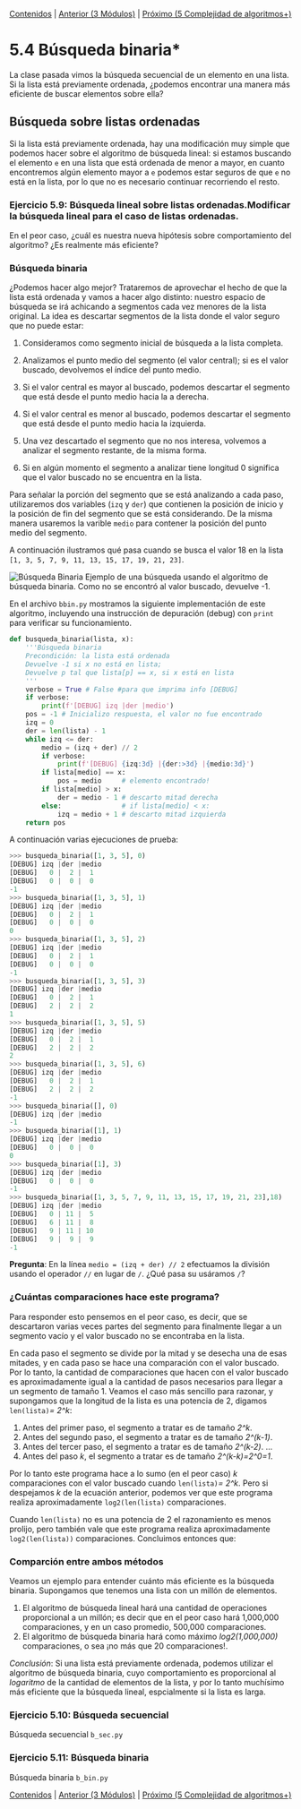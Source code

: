 [Contenidos](../Contenidos.md) \| [Anterior (3 Módulos)](03_Modulos.md) \| [Próximo (5 Complejidad de algoritmos+)](06_Complejidad.md)

# 5.4 Búsqueda binaria*

La clase pasada vimos la búsqueda secuencial de un elemento en una lista.
Si la lista está previamente ordenada,
¿podemos encontrar una manera más eficiente de buscar elementos sobre ella?


## Búsqueda sobre listas ordenadas

Si la lista está previamente ordenada,  hay una modificación muy simple que podemos hacer sobre el algoritmo de búsqueda lineal: si estamos buscando el elemento `e` en una lista que está ordenada de menor a mayor, en cuanto encontremos algún elemento mayor a `e` podemos estar seguros de que `e` no está en la lista, por lo que no es necesario continuar recorriendo el resto.

### Ejercicio 5.9: Búsqueda lineal sobre listas ordenadas.Modificar la búsqueda lineal para el caso de listas ordenadas.
En el peor caso, ¿cuál es nuestra nueva hipótesis sobre comportamiento del
algoritmo? ¿Es realmente más eficiente?

### Búsqueda binaria

¿Podemos hacer algo mejor? Trataremos de aprovechar el hecho de que la lista
está ordenada y vamos a hacer algo distinto: nuestro espacio de búsqueda se
irá achicando a segmentos cada vez menores de la lista original.
La idea es descartar segmentos de la lista donde el valor seguro que no puede
estar:

1. Consideramos como segmento inicial de búsqueda a la lista completa.

2. Analizamos el punto medio del segmento (el valor central); si es el valor
buscado, devolvemos el índice del punto medio.

3. Si el valor central es mayor al buscado, podemos descartar el segmento
que está desde el punto medio hacia la a derecha.

4. Si el valor central es menor al buscado, podemos descartar el segmento
que está desde el punto medio hacia la izquierda.

5. Una vez descartado el segmento que no nos interesa, volvemos a analizar
el segmento restante, de la misma forma.

6. Si en algún momento el segmento a analizar tiene longitud 0
significa que el valor buscado no se encuentra en la lista.


Para señalar la porción del segmento que se está analizando a cada paso,
utilizaremos dos variables (`izq` y `der`) que
contienen la posición de inicio y la posición de fin del segmento que se
está considerando. De la misma manera usaremos la varible `medio`
para contener la posición del punto medio del segmento.

A continuación ilustramos qué pasa cuando se busca
el valor 18 en la lista `[1, 3, 5, 7, 9, 11, 13, 15, 17, 19, 21, 23]`.

![Búsqueda Binaria](./bbin.png)
Ejemplo de una búsqueda usando el algoritmo de búsqueda binaria.
Como no se encontró al valor buscado, devuelve -1.



En el archivo `bbin.py` mostramos la siguiente implementación de
este algoritmo, incluyendo una instrucción de depuración (debug) con `print` para verificar su funcionamiento.

```python
def busqueda_binaria(lista, x):
    '''Búsqueda binaria
    Precondición: la lista está ordenada
    Devuelve -1 si x no está en lista;
    Devuelve p tal que lista[p] == x, si x está en lista
    '''
    verbose = True # False #para que imprima info [DEBUG]
    if verbose:
        print(f'[DEBUG] izq |der |medio')
    pos = -1 # Inicializo respuesta, el valor no fue encontrado
    izq = 0
    der = len(lista) - 1
    while izq <= der:
        medio = (izq + der) // 2
        if verbose:
            print(f'[DEBUG] {izq:3d} |{der:>3d} |{medio:3d}')
        if lista[medio] == x:
            pos = medio     # elemento encontrado!
        if lista[medio] > x:
            der = medio - 1 # descarto mitad derecha
        else:               # if lista[medio] < x:
            izq = medio + 1 # descarto mitad izquierda
    return pos
```


A continuación varias ejecuciones de prueba:

```python
>>> busqueda_binaria([1, 3, 5], 0)
[DEBUG] izq |der |medio
[DEBUG]   0 |  2 |  1
[DEBUG]   0 |  0 |  0
-1
>>> busqueda_binaria([1, 3, 5], 1)
[DEBUG] izq |der |medio
[DEBUG]   0 |  2 |  1
[DEBUG]   0 |  0 |  0
0
>>> busqueda_binaria([1, 3, 5], 2)
[DEBUG] izq |der |medio
[DEBUG]   0 |  2 |  1
[DEBUG]   0 |  0 |  0
-1
>>> busqueda_binaria([1, 3, 5], 3)
[DEBUG] izq |der |medio
[DEBUG]   0 |  2 |  1
[DEBUG]   2 |  2 |  2
1
>>> busqueda_binaria([1, 3, 5], 5)
[DEBUG] izq |der |medio
[DEBUG]   0 |  2 |  1
[DEBUG]   2 |  2 |  2
2
>>> busqueda_binaria([1, 3, 5], 6)
[DEBUG] izq |der |medio
[DEBUG]   0 |  2 |  1
[DEBUG]   2 |  2 |  2
-1
>>> busqueda_binaria([], 0)
[DEBUG] izq |der |medio
-1
>>> busqueda_binaria([1], 1)
[DEBUG] izq |der |medio
[DEBUG]   0 |  0 |  0
0
>>> busqueda_binaria([1], 3)
[DEBUG] izq |der |medio
[DEBUG]   0 |  0 |  0
-1
>>> busqueda_binaria([1, 3, 5, 7, 9, 11, 13, 15, 17, 19, 21, 23],18)
[DEBUG] izq |der |medio
[DEBUG]   0 | 11 |  5
[DEBUG]   6 | 11 |  8
[DEBUG]   9 | 11 | 10
[DEBUG]   9 |  9 |  9
-1
```

**Pregunta**: En la línea `medio = (izq + der) // 2` efectuamos la división usando el operador `//` en lugar de `/`. ¿Qué pasa su usáramos `/`?
    
### ¿Cuántas comparaciones hace este programa?

Para responder esto pensemos en el peor caso, es decir, que se descartaron
varias veces partes del segmento para finalmente llegar a un segmento vacío y
el valor buscado no se encontraba en la lista.

En cada paso el segmento se divide por la mitad y se desecha una de esas
mitades, y en cada paso se hace una comparación con el valor buscado. Por lo
tanto, la cantidad de comparaciones que hacen con el valor buscado es
aproximadamente igual a la cantidad de pasos necesarios para llegar a un
segmento de tamaño 1.
Veamos el caso más sencillo para razonar, y supongamos que la longitud de la
lista es una potencia de 2, digamos `len(lista)`*= 2^k*:

1. Antes del primer paso, el segmento a tratar es de tamaño *2^k*.
2. Antes del segundo paso, el segmento a tratar es de tamaño *2^(k-1)*.
3. Antes del tercer paso, el segmento a tratar es de tamaño *2^(k-2)*.
...
4. Antes del paso *k*, el segmento a tratar es de tamaño *2^(k-k)=2^0=1*.


Por lo tanto este programa hace a lo sumo (en el peor caso) *k* comparaciones con el valor buscado cuando `len(lista)`*= 2^k*.
Pero si despejamos *k* de la ecuación anterior, podemos ver que este programa
realiza aproximadamente `log2(len(lista)` comparaciones.

Cuando `len(lista)` no es una potencia de 2 el razonamiento es menos
prolijo, pero también vale que este programa realiza aproximadamente
`log2(len(lista))` comparaciones. Concluimos entonces que:

### Comparción entre ambos métodos

Veamos un ejemplo para entender cuánto más eficiente es la búsqueda binaria.
Supongamos que tenemos una lista con un millón de elementos.

1. El algoritmo de búsqueda lineal hará una cantidad de operaciones proporcional a un millón; es decir que en el peor caso hará 1,000,000 comparaciones, y en un caso promedio, 500,000 comparaciones.
2. El algoritmo de búsqueda binaria hará como máximo *log2(1,000,000)*
comparaciones, o sea ¡no más que 20 comparaciones!.

*Conclusión*: Si una lista está previamente ordenada, podemos utilizar el
algoritmo de búsqueda binaria, cuyo comportamiento es proporcional al
*logaritmo* de la cantidad de elementos de la lista, y por lo tanto
muchísimo más eficiente que la búsqueda lineal, espcialmente si la lista es larga.

### Ejercicio 5.10: Búsqueda secuencial
Búsqueda secuencial `b_sec.py`

### Ejercicio 5.11: Búsqueda binaria
Búsqueda binaria `b_bin.py`



[Contenidos](../Contenidos.md) \| [Anterior (3 Módulos)](03_Modulos.md) \| [Próximo (5 Complejidad de algoritmos+)](06_Complejidad.md)

